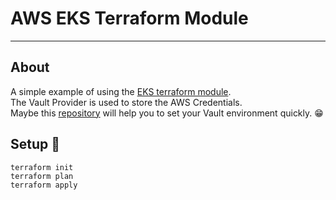 # AWS EKS Terraform Module

---

## About

A simple example of using the [EKS terraform module](https://registry.terraform.io/modules/terraform-aws-modules/eks/aws/latest). \
The Vault Provider is used to store the AWS Credentials. \
Maybe this [repository](https://github.com/GuhAlex/kind-vault) will help you to set your Vault environment quickly. :grin:

## Setup :wrench:
```
terraform init
terraform plan
terraform apply
```

